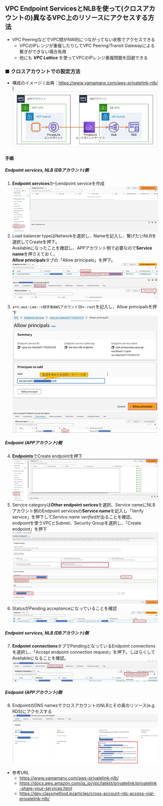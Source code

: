## VPC Endpoint ServicesとNLBを使って(クロスアカウントの)異なるVPC上のリソースにアクセスする方法
- VPC PeeringなどでVPC間がNW的につながってない状態でアクセスできる
  - VPCのIPレンジが重複したりしてVPC Peering/Transit Gatewayによる繋ぎができない場合有用
  - 他にも **_VPC Lattice_** を使ってVPCのIPレンジ重複問題を回避できる

### ■ クロスアカウントでの設定方法
- 構成のイメージ ( 出典：https://www.yamamanx.com/aws-privatelink-nlb/ )  
  ![](image/Cross_Account_PrivateLink.jpg)
#### 手順
##### Endpoint services, NLB (DBアカウント)側
1. **Endpoint services**からendpoint serviceを作成
   ![](image/endpoint_service_1.jpg)
2. Load balancer typeはNetworkを選択し、Nameを記入し、繋げたいNLBを選択してCreateを押下。  
   Availableになったことを確認し、APPアカウント側で必要なので**Service name**を押さえておく。  
   **Allow principals**タブの「Allow principals」を押下。
   ![](image/endpoint_service_3.jpg)
3. `arn:aws:iam::<相手側AWSアカウントID>:root`を記入し、Allow principalsを押下  
   ![](image/endpoint_service_4.jpg)  
   ![](image/endpoint_service_5.jpg)  
##### Endpoint (APPアカウント)側
4. **Endpoints**でCreate endpointを押下  
   ![](image/endpoint_service_6.jpg)
5. Service categoryは**Other endpoint serices**を選択、Service nameにNLBアカウント側のEndpoint servicesの**Service name**を記入し「Verify service」を押下して*Service name verified*が出ることを確認。  
   endpointを使うVPCとSubnet、Security Groupを選択し、「Create endpoint」を押下  
   ![](image/endpoint_service_7.jpg)
6. StatusがPending acceptanceになっていることを確認  
   ![](image/endpoint_service_8.jpg)
##### Endpoint services, NLB (DBアカウント)側
7. **Endpoint connections**タブでPendingとなっているEndpoint connectionsを選択し、「Accept endpoint connection request」を押下。しばらくしてAvailableになることを確認。  
   ![](image/endpoint_service_9.jpg)
##### Endpoint (APPアカウント)側
8. EndpointのDNS namesでクロスアカウントのNLBとその奥のリソース(e.g. RDS)にアクセスする  
   ![](image/endpoint_service_10.jpg)
- 参考URL
  - https://www.yamamanx.com/aws-privatelink-nlb/
  - https://docs.aws.amazon.com/ja_jp/vpc/latest/privatelink/privatelink-share-your-services.html
  - https://dev.classmethod.jp/articles/cross-account-rds-access-vial-privatelink-nlb/
